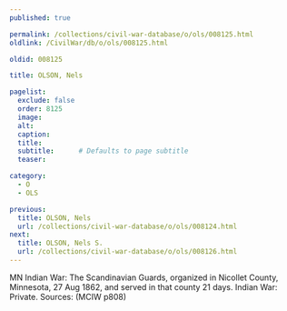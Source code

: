 ```yaml
---
published: true

permalink: /collections/civil-war-database/o/ols/008125.html
oldlink: /CivilWar/db/o/ols/008125.html

oldid: 008125

title: OLSON, Nels

pagelist:
  exclude: false
  order: 8125
  image: 
  alt:
  caption:
  title:
  subtitle:      # Defaults to page subtitle
  teaser:

category: 
  - O 
  - OLS

previous:
  title: OLSON, Nels
  url: /collections/civil-war-database/o/ols/008124.html  
next:
  title: OLSON, Nels S.
  url: /collections/civil-war-database/o/ols/008126.html   
---
```

MN Indian War: The Scandinavian Guards, organized in Nicollet County, Minnesota, 27 Aug 1862, and served in that county 21 days. Indian War: Private. Sources: (MCIW p808)